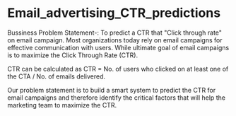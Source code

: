 # Email_advertising_CTR_predictions

Bussiness Problem Statement-:
To predict a CTR that "Click through rate" on email campaign. Most organizations today rely on email campaigns for effective communication with users. While ultimate goal of email campaigns is to maximize the Click Through Rate (CTR).

CTR can be calculated as CTR = No. of users who clicked on at least one of the CTA / No. of emails delivered.

Our problem statement is to build a smart system to predict the CTR for email campaigns and therefore identify the critical factors that will help the marketing team to maximize the CTR.
